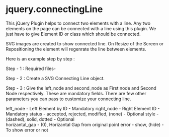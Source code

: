 jquery.connectingLine
=====================

This jQuery Plugin helps to connect two elements with a line. 
Any two elements on the page can be connected with a line using this plugin. We just have to give Element ID or class which should be connected.

SVG images are created to show connected line. On Resize of the Screen or Repositioning the element will regenrate the line between elements.

Here is an example step by step :

Step - 1 :
Required files- 
<script type="text/javascript" src="required/script/jquery-1.11.0.min.js"></script>
<script type="text/javascript" src="required/script/jquery.svg.min.js"></script>
<script type="text/javascript" src="required/script/jquery.connectingLine.js"></script>


Step - 2 :
Create a SVG Connecting Line object.
<script type="text/javascript">
var mySVG = $('body').connectSVG();
</script>

Step - 3 :
Give the left_node and second_node as First node and Second Node respectively. These are mandatory fields.
There are few other parameters you can pass to customize your connecting line.


left_node - Left Element by ID - Mandatory
right_node - Right Element ID - Mandatory
status - accepted, rejected, modified, (none) - Optional
style - (dashed), solid, dotted - Optional	
horizantal_gap - (0), Horizantal Gap from original point
error - show, (hide) - To show error or not

<script type="text/javascript">
		mySVG.drawLine({
			left_node:'.node1',
			right_node:'.node2',
		});
</script>
